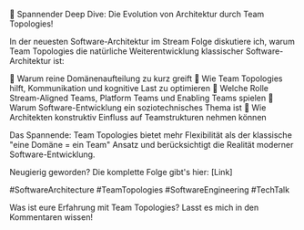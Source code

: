 🎯 Spannender Deep Dive: Die Evolution von Architektur durch Team Topologies!

In der neuesten Software-Architektur im Stream Folge diskutiere ich, warum Team Topologies die natürliche Weiterentwicklung klassischer Software-Architektur ist:

🔹 Warum reine Domänenaufteilung zu kurz greift
🔹 Wie Team Topologies hilft, Kommunikation und kognitive Last zu optimieren
🔹 Welche Rolle Stream-Aligned Teams, Platform Teams und Enabling Teams spielen
🔹 Warum Software-Entwicklung ein soziotechnisches Thema ist
🔹 Wie Architekten konstruktiv Einfluss auf Teamstrukturen nehmen können

Das Spannende: Team Topologies bietet mehr Flexibilität als der klassische "eine Domäne = ein Team" Ansatz und berücksichtigt die Realität moderner Software-Entwicklung.

Neugierig geworden? Die komplette Folge gibt's hier: [Link]

#SoftwareArchitecture #TeamTopologies #SoftwareEngineering #TechTalk

Was ist eure Erfahrung mit Team Topologies? Lasst es mich in den Kommentaren wissen! 